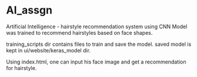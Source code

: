# AI_assgn
Artificial Intelligence - hairstyle recommendation system using CNN
Model was trained to recommend hairstyles based on face shapes.

training_scripts dir contains files to train and save the model.
saved model is kept in ui/website/keras_model dir.

Using index.html, one can input his face image and get a recommendation for hairstyle.

